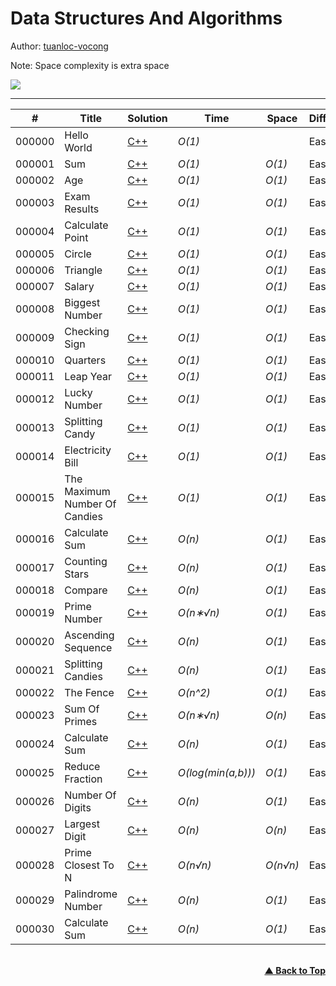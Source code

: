 # Data Structures And Algorithms

Author: [tuanloc-vocong](https://github.com/tuanloc-vocong)

Note: Space complexity is extra space

![](https://progress-bar.dev/100/?title=%20done%208%20/1000000&width=1000)

---

| #      | Title                         | Solution                                          | Time               | Space    | Difficulty | Tag | Topic |
| ------ | ----------------------------- | ------------------------------------------------- | ------------------ | -------- | ---------- | --- | ----- |
| 000000 | Hello World                   | [C++](./000000_hello_world.cpp)                   | _O(1)_             |          | Easy       |     |       |
| 000001 | Sum                           | [C++](./000001_sum.cpp)                           | _O(1)_             | _O(1)_   | Easy       |     |       |
| 000002 | Age                           | [C++](./000002_age.cpp)                           | _O(1)_             | _O(1)_   | Easy       |     |       |
| 000003 | Exam Results                  | [C++](./000003_exam_results.cpp)                  | _O(1)_             | _O(1)_   | Easy       |     |       |
| 000004 | Calculate Point               | [C++](./000004_calculate_point.cpp)               | _O(1)_             | _O(1)_   | Easy       |     |       |
| 000005 | Circle                        | [C++](./000005_circle.cpp)                        | _O(1)_             | _O(1)_   | Easy       |     |       |
| 000006 | Triangle                      | [C++](./000006_triangle.cpp)                      | _O(1)_             | _O(1)_   | Easy       |     |       |
| 000007 | Salary                        | [C++](./000007_salary.cpp)                        | _O(1)_             | _O(1)_   | Easy       |     |       |
| 000008 | Biggest Number                | [C++](./000008_biggest_number.cpp)                | _O(1)_             | _O(1)_   | Easy       |     |       |
| 000009 | Checking Sign                 | [C++](./000009_checking_sign.cpp)                 | _O(1)_             | _O(1)_   | Easy       |     |       |
| 000010 | Quarters                      | [C++](./000010_quarters.cpp)                      | _O(1)_             | _O(1)_   | Easy       |     |       |
| 000011 | Leap Year                     | [C++](./000011_leap_year.cpp)                     | _O(1)_             | _O(1)_   | Easy       |     |       |
| 000012 | Lucky Number                  | [C++](./000012_lucky_number.cpp)                  | _O(1)_             | _O(1)_   | Easy       |     |       |
| 000013 | Splitting Candy               | [C++](./000013_splitting_candy.cpp)               | _O(1)_             | _O(1)_   | Easy       |     |       |
| 000014 | Electricity Bill              | [C++](./000014_electricity_bill.cpp)              | _O(1)_             | _O(1)_   | Easy       |     |       |
| 000015 | The Maximum Number Of Candies | [C++](./000015_the_maximum_number_of_candies.cpp) | _O(1)_             | _O(1)_   | Easy       |     |       |
| 000016 | Calculate Sum                 | [C++](./000016_calculate_sum.cpp)                 | _O(n)_             | _O(1)_   | Easy       |     |       |
| 000017 | Counting Stars                | [C++](./000017_counting_stars.cpp)                | _O(n)_             | _O(1)_   | Easy       |     |       |
| 000018 | Compare                       | [C++](./000018_compare.cpp)                       | _O(n)_             | _O(1)_   | Easy       |     |       |
| 000019 | Prime Number                  | [C++](./000019_prime_number.cpp)                  | _O(n∗√n)_          | _O(1)_   | Easy       |     |       |
| 000020 | Ascending Sequence            | [C++](./000020_ascending_sequence.cpp)            | _O(n)_             | _O(1)_   | Easy       |     |       |
| 000021 | Splitting Candies             | [C++](./000021_splitting_candies.cpp)             | _O(n)_             | _O(1)_   | Easy       |     |       |
| 000022 | The Fence                     | [C++](./000022_the_fence.cpp)                     | _O(n^2)_           | _O(1)_   | Easy       |     |       |
| 000023 | Sum Of Primes                 | [C++](./000023_sum_of_primes.cpp)                 | _O(n∗√n)_          | _O(n)_   | Easy       |     |       |
| 000024 | Calculate Sum                 | [C++](./000024_calculate_sum.cpp)                 | _O(n)_             | _O(1)_   | Easy       |     |       |
| 000025 | Reduce Fraction               | [C++](./000025_reduce_fraction.cpp)               | _O(log(min(a,b)))_ | _O(1)_   | Easy       |     |       |
| 000026 | Number Of Digits              | [C++](./000026_number_of_digits.cpp)              | _O(n)_             | _O(1)_   | Easy       |     |       |
| 000027 | Largest Digit                 | [C++](./000027_largest_digit.cpp)                 | _O(n)_             | _O(n)_   | Easy       |     |       |
| 000028 | Prime Closest To N            | [C++](./000028_prime_to_closest_to_n.cpp)         | _O(n√n)_           | _O(n√n)_ | Easy       |     |       |
| 000029 | Palindrome Number             | [C++](./000029_palindrome_number.cpp)             | _O(n)_             | _O(1)_   | Easy       |     |       |
| 000030 | Calculate Sum                 | [C++](./000030_calculate_sum.cpp)                 | _O(n)_             | _O(1)_   | Easy       |     |       |

<br/>
   <div align="right">
       <b><a href="#data_structures_and_algorithms">▲ Back to Top</a></b>
   </div>
<br/>
